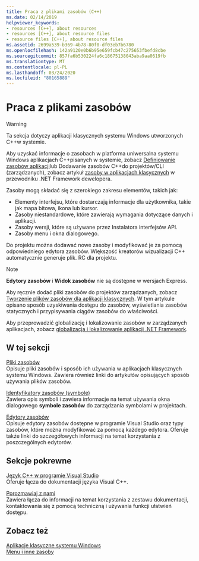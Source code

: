 ```yaml
---
title: Praca z plikami zasobów (C++)
ms.date: 02/14/2019
helpviewer_keywords:
- resources [C++], about resources
- resources [C++], about resource files
- resource files [C++], about resource files
ms.assetid: 2699a539-b369-4b78-80f0-df03eb7b6780
ms.openlocfilehash: 142a9120e0b6b95e659fcb47c275653fbefd8cbe
ms.sourcegitcommit: 857fa6b530224fa6c18675138043aba9aa0619fb
ms.translationtype: MT
ms.contentlocale: pl-PL
ms.lasthandoff: 03/24/2020
ms.locfileid: "80165889"
---
```

# <a name="working-with-resource-files"></a>Praca z plikami zasobów

> [!WARNING]
> Ta sekcja dotyczy aplikacji klasycznych systemu Windows utworzonych C++w systemie.
>
> Aby uzyskać informacje o zasobach w platforma uniwersalna systemu Windows aplikacjach C++pisanych w systemie, zobacz [Definiowanie zasobów aplikacji](/windows/uwp/app-resources/)lub Dodawanie zasobów C++do projektów/CLI (zarządzanych), zobacz artykuł [zasoby w aplikacjach klasycznych](/dotnet/framework/resources/index) w przewodniku .NET Framework dewelopera.

Zasoby mogą składać się z szerokiego zakresu elementów, takich jak:

- Elementy interfejsu, które dostarczają informacje dla użytkownika, takie jak mapa bitowa, ikona lub kursor.
- Zasoby niestandardowe, które zawierają wymagania dotyczące danych i aplikacji.
- Zasoby wersji, które są używane przez Instalatora interfejsów API.
- Zasoby menu i okna dialogowego.

Do projektu można dodawać nowe zasoby i modyfikować je za pomocą odpowiedniego edytora zasobów. Większość kreatorów wizualizacji C++ automatycznie generuje plik. RC dla projektu.

> [!NOTE]
> **Edytory zasobów** i **Widok zasobów** nie są dostępne w wersjach Express.

Aby ręcznie dodać pliki zasobów do projektów zarządzanych, zobacz [Tworzenie plików zasobów dla aplikacji klasycznych](/dotnet/framework/resources/creating-resource-files-for-desktop-apps). W tym artykule opisano sposób uzyskiwania dostępu do zasobów, wyświetlania zasobów statycznych i przypisywania ciągów zasobów do właściwości.

Aby przeprowadzić globalizację i lokalizowanie zasobów w zarządzanych aplikacjach, zobacz [globalizacja i lokalizowanie aplikacji .NET Framework](/dotnet/standard/globalization-localization/index).

## <a name="in-this-section"></a>W tej sekcji

[Pliki zasobów](../windows/resource-files-visual-studio.md)<br/>
Opisuje pliki zasobów i sposób ich używania w aplikacjach klasycznych systemu Windows. Zawiera również linki do artykułów opisujących sposób używania plików zasobów.

[Identyfikatory zasobów (symbole)](../windows/symbols-resource-identifiers.md)<br/>
Zawiera opis symboli i zawiera informacje na temat używania okna dialogowego **symbole zasobów** do zarządzania symbolami w projektach.

[Edytory zasobów](../windows/resource-editors.md)<br/>
Opisuje edytory zasobów dostępne w programie Visual Studio oraz typy zasobów, które można modyfikować za pomocą każdego edytora. Oferuje także linki do szczegółowych informacji na temat korzystania z poszczególnych edytorów.

## <a name="related-sections"></a>Sekcje pokrewne

[Język C++ w programie Visual Studio](../overview/visual-cpp-in-visual-studio.md)<br/>
Oferuje łącza do dokumentacji języka Visual C++.

[Porozmawiaj z nami](/visualstudio/ide/talk-to-us)<br/>
Zawiera łącza do informacji na temat korzystania z zestawu dokumentacji, kontaktowania się z pomocą techniczną i używania funkcji ułatwień dostępu.

## <a name="see-also"></a>Zobacz też

[Aplikacje klasyczne systemu Windows](../windows/windows-desktop-applications-cpp.md)<br/>
[Menu i inne zasoby](/windows/win32/menurc/resources)
